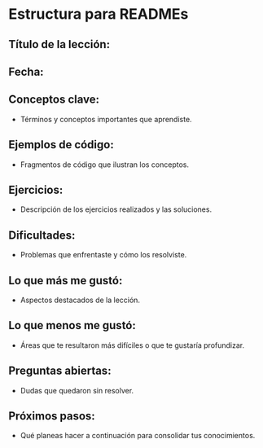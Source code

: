 # Estructura para READMEs

## Título de la lección:
## Fecha:
## Conceptos clave:
- Términos y conceptos importantes que aprendiste.

## Ejemplos de código:
- Fragmentos de código que ilustran los conceptos.

## Ejercicios:
- Descripción de los ejercicios realizados y las soluciones.

## Dificultades:
- Problemas que enfrentaste y cómo los resolviste.

## Lo que más me gustó:
- Aspectos destacados de la lección.

## Lo que menos me gustó:
- Áreas que te resultaron más difíciles o que te gustaría profundizar.

## Preguntas abiertas:
- Dudas que quedaron sin resolver.

## Próximos pasos:
- Qué planeas hacer a continuación para consolidar tus conocimientos.
